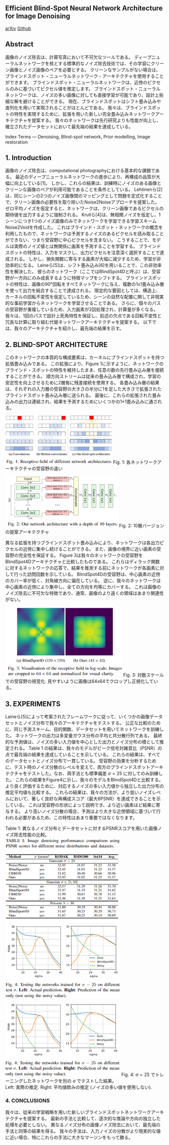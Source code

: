 ## Efficient Blind-Spot Neural Network Architecture for Image Denoising
[arXiv](https://arxiv.org/abs/2008.11010)
[Github](https://github.com/DawyD/Blind-spot-CNNs)  

## Abstract
画像のノイズ除去は、計算写真において不可欠なツールである。 
ディープニューラルネットワークを核とする標準的なノイズ除去技術では、その学習にクリーン画像とノイズ画像のペアを必要とする。 
クリーンなサンプルがない場合は、ブラインドスポット・ニューラルネットワーク・アーキテクチャを使用することができます。
ブラインドスポット・ニューラルネットワークは、近傍のピクセルのみに基づいてピクセル値を推定します。 
ブラインドスポット・ニューラルネットワークは、ノイズの多い画像に対しても直接学習が可能であり、設計上些細な解を避けることができる。 
現在、ブラインドスポットはシフト畳み込みや直列化を用いて実現されることがほとんどである。
我々は、ブラインドスポットの特性を実現するために、拡張を用いた新しい完全畳み込みネットワークアーキテクチャを提案する。 
我々のネットワークは先行研究よりも性能が向上し、確立されたデータセットにおいて最先端の結果を達成している。

Index Terms — Denoising, Blind-spot network, Prior modelling, Image restoration

## 1. Introduction
画像のノイズ除去は、computational photographyにおける基本的な課題である。 
最近のディープニューラルネットワークの進歩により、再構成の品質が大幅に向上している[1]。 
しかし、これらの結果は、訓練時にノイズのある画像とクリーンな画像のペアが利用可能であることを条件としている。
Lehtinenら[2]は、同じシーンの2つのノイズ画像間のマッピングとして問題を定式化することで、クリーン画像の必要性を取り除いたNoise2Noiseアプローチを提案した。 
ゼロ平均ノイズを仮定すると、ネットワークは、クリーン画像であるピクセルの期待値を出力するように強制される。
Krullら[4]は、無相関ノイズを仮定し、1シーンにつき1つのノイズ画像のみでネットワークを学習できる学習スキームNoise2Voidを作成した。 
これはブラインド・スポット・ネットワークの概念を利用したもので、ネットワークは予測するノイズのあるピクセルを読み取ることができない、つまり受容野に中心ピクセルを含まない。 
こうすることで、モデルは実際のノイズ値とは無関係に画素を予測することを学習する。 
ブラインドスポットの特性は、入力をマスクし、出力ピクセルを注意深く選択することで達成される。 
しかし、損失関数に寄与する画素が大幅に減少するため、学習が非効率的になる。 Laineら[5]は、シフト畳み込み[6]を用いることで、この非効率性を解決した。 
彼らのネットワーク（ここではBlindSpot4Dと呼ぶ）は、受容野が一方向にのみ成長するように特徴マップをシフトする。
ブラインドスポットの特性は、画像の90°回転をすべてネットワークに与え、複数の1x1畳み込み層を使って出力を結合することで達成される。 
限定的な要因としては、構造上、カーネルの回転不変性を仮定しているため、シーンの自然な配置に関して非現実的な事前学習からネットワークを学習させることである。 
さらに、個々のパスの受容野が重複しているため、入力画素が2回処理され、計算量が多くなる。 
我々は、1回のパスで設計上死角特性を保証し、前述の欠点である回転不変性と冗長な計算に取り組む代替ネットワークアーキテクチャを提案する。 
以下では、我々のアーキテクチャを紹介し、最先端の結果を示す。

## 2. BLIND-SPOT ARCHITECTURE
このネットワークの本質的な構成要素は、カーネルにブラインドスポットを持つ拡張畳み込みである。 
この拡張により、Figure 1に示すように、ネットワークのブラインド・スポットの特性を維持したまま、任意の数の先行畳み込み層を接続することができる。 
順方向ストリームは従来の畳み込み層で構成され、学習の安定性を向上させるために2層毎に残差接続を使用する。 
各畳み込み層の結果は、それぞれの入力層の受容野の大きさの半分に1を足した大きさで拡張されたブラインドスポット畳み込み層に送られる。 
最後に、これらの拡張された畳み込みの出力は連結され、結果を予測するためにいくつかの1×1畳み込みに通される。

![Figure1](images/Figure1.png)
Fig. 1: 各ネットワークアーキテクチャの受容野の違い

![Figure2](images/Figure2.png)
Fig. 2: 10層バージョンの提案アーキテクチャ

異なる拡張を持つブラインドスポット畳み込みにより、ネットワークは各出力ピクセルの近傍に集中し続けることができる。
また、画像の境界に近い画素の受容野の完全性を保証する。 
Figure 3は我々のネットワークの受容野をBlindSpot4Dアーキテクチャと比較したものである。 
これらはディラック関数に対するネットワークの応答で、結果を推測する前にネットワークが各画素に対して行った訪問回数を示している。
BlindSpot4Dの受容野は、中心画素の近傍のカバー率が低く、対角線方向に偏在している。 
逆に、我々のネットワークは中心画素の近傍により集中し、全ての方向を均等にカバーする。 
これは画像のノイズ除去に不可欠な特徴であり、通常、画像のより遠くの領域はあまり関連性がない。

![Figure3](images/Figure3.png)
Fig. 3: 対数スケールでの受容野の視覚化. 見やすいように画像は64x64でクロップし正規化している。

## 3. EXPERIMENTS
Laineら[5]によって考案されたフレームワークに従って、いくつかの画像データセットとノイズ分布で我々のアーキテクチャをテストする。 
公正な比較のために、同じ予測スキーム、目的関数、データセットを用いてネットワークを訓練した。 
ネットワークの出力は多変量ガウス分布の平均と共分散行列である。 
最終的な予測値は、ノイズの多い入力値を中心とした出力とノイズ分布の積として推定される。 
Table 1 の結果は、我々のモデルがピーク信号対雑音比（PSNR）の点で最先端の結果を達成していることを示している。 
これらの結果は、すべてのデータセットとノイズ分布で一貫している。
受容野の効果を分析するために、テスト時のノイズ分散のレベルを変えて、両方のブラインドスポットアーキテクチャをテストした。なお、両手法とも標準偏差 $\sigma = 25$ に対してのみ訓練した。
これらの結果をFigure4に示し、我々のモデルをBlindSpot4Dと比較する。 
より良く評価するために、対応するノイズの多い入力値から独立した出力分布の推定平均値も比較する。
これらの結果は、我々の方法が、より低いノイズレベルにおいて、著しく良好な再構成スコア（最大6PSNR）を達成できることを示している。 
これは受容野の形状によって説明でき、より近い画素ほど結果に寄与する。 
より高いノイズ分散の場合、予測はより大きな近傍領域に基づいて行われる必要があるため、この特性はあまり重要ではなくなります。

Table 1: 異なるノイズ分布とデータセットに対するPSNRスコアを用いた画像ノイズ除去性能の比較。
![Table1](images/Table1.png)

![Figure4](images/Figure4.png)
Fig. 4: $\sigma = 25$ でトレーニングしたネットワークを別の $\sigma$ でテストした結果。  
Left: 実際の推定. Right: 平均値飲みの推定 (ノイズの多い値を使用しない).

### 4. CONCLUSIONS
我々は、従来の学習戦略を用いた新しいブラインドスポットネットワークアーキテクチャを提案する。 
最新の手法と比較して、逐次的な推論や方向の独立した処理を必要としない。
異なるノイズ分布の画像ノイズ除去において、最先端の手法と同等の結果を得る。 
我々の手法は、入力ノイズの分散がより現実的な値に近い場合、特にこれらの手法に大きなマージンをもって勝る。